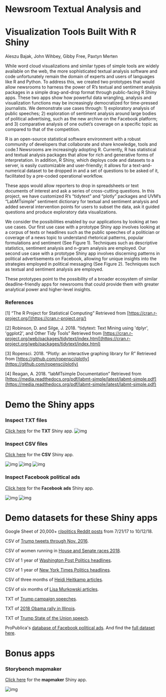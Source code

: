 # Newsroom Textual Analysis and 
# Visualization Tools Built With R Shiny

Aleszu Bajak, John Wihbey, Gibby Free, Paxtyn Merten

While word cloud visualizations and similar types of simple tools are widely available on the web, the more sophisticated textual analysis software and code unfortunately remain the domain of experts and users of languages like R and Python. To address this, we created two prototypes that would allow newsrooms to harness the power of R’s textual and sentiment analysis packages in a simple drag-and-drop format through public-facing R Shiny apps. These two apps show how powerful data wrangling, analysis and visualization functions may be increasingly democratized for time-pressed journalists. We demonstrate use cases through: 1) exploratory analysis of public speeches; 2) exploration of sentiment analysis around large bodies of political advertising, such as the new archive on the Facebook platform; and 3) comparative analysis of one outlet’s coverage on a specific topic as compared to that of the competition.

R is an open-source statistical software environment with a robust community of developers that collaborate and share knowledge, tools and code.1 Newsrooms are increasingly adopting R. Currently, R has statistical and textual analysis packages that allow for rich and generative forms of interpretation. In addition, R Shiny, which deploys code and datasets to a server, is easily customizable and user-friendly; it allows for a text-and-numerical dataset to be dropped in and a set of questions to be asked of it, facilitated by a pre-coded operational workflow.

These apps would allow reporters to drop in spreadsheets or text documents of interest and ask a series of cross-cutting questions. In this project, we have customized R’s “tidytext” and “plotly” packages and UVM’s “LabMTsimple” sentiment dictionary for textual and sentiment analysis and added several intervention points for users to subset the data, ask it guided questions and produce exploratory data visualizations.

We consider the possibilities enabled by our applications by looking at two use cases. Our first use case with a prototype Shiny app involves looking at a corpus of texts or headlines such as the public speeches of a politician or coverage of a news topic to understand rhetorical patterns, popular formulations and sentiment (See Figure 1). Techniques such as descriptive statistics, sentiment analysis and n-gram analysis are employed. Our second use case with a prototype Shiny app involves discerning patterns in political advertisements on Facebook, allowing for unique insights into the strategies employed in political messaging (See Figure 2). Techniques such as textual and sentiment analysis are employed.

These prototypes point to the possibility of a broader ecosystem of similar deadline-friendly apps for newsrooms that could provide them with greater analytical power and higher-level insights.

### References

[1] “The R Project for Statistical Computing” Retrieved from [https://cran.r-project.org/](https://cran.r-project.org/)

[2] Robinson, D. and Silge, J. 2018. “tidytext: Text Mining using 'dplyr', 'ggplot2', and Other Tidy Tools”
Retrieved from [https://cran.r-project.org/web/packages/tidytext/index.html](https://cran.r-project.org/web/packages/tidytext/index.html)

[3] Ropensci. 2018. “Plotly: an interactive graphing library for R” Retrieved from
[https://github.com/ropensci/plotly](https://github.com/ropensci/plotly)

[4] Reagan, A. 2018. “labMTsimple Documentation” Retrieved from
[https://media.readthedocs.org/pdf/labmt-simple/latest/labmt-simple.pdf](https://media.readthedocs.org/pdf/labmt-simple/latest/labmt-simple.pdf)

# Demo the Shiny apps 

### Inspect TXT files

[Click here](https://storybench.shinyapps.io/textanalysis/) for the **TXT** Shiny app.
![img](https://raw.githubusercontent.com/aleszu/textanalysis-shiny/master/shiny/txtanalysis-1.png)

### Inspect CSV files

[Click here](https://storybench.shinyapps.io/csvanalysis/) for the **CSV** Shiny app.

![img](https://raw.githubusercontent.com/aleszu/textanalysis-shiny/master/shiny/csvanalysis-1.png)
![img](https://raw.githubusercontent.com/aleszu/textanalysis-shiny/master/shiny/csvanalysis-2.png)
![img](https://raw.githubusercontent.com/aleszu/textanalysis-shiny/master/shiny/csvanalysis-3.png)

### Inspect Facebook political ads

[Click here](https://storybench.shinyapps.io/facebook/) for the **Facebook ads** Shiny app.

![img](https://raw.githubusercontent.com/aleszu/textanalysis-shiny/master/shiny/fbads-1.png)
![img](https://raw.githubusercontent.com/aleszu/textanalysis-shiny/master/shiny/fbads-2.png)

# Demo datasets for these Shiny apps

Google Sheet of 20,000+ [r/politics Reddit posts](https://docs.google.com/spreadsheets/d/1fYFpJuyR8neCHh8NAkr90n_HSU08bjca6xW531WFMYU/edit?usp=sharing) from 7/21/17 to 10/12/18. 

CSV of [Trump tweets through Nov. 2016](https://raw.githubusercontent.com/aleszu/textanalysis-shiny/master/trumptweets-nov16.csv).

CSV of women running in [House and Senate races 2018](https://raw.githubusercontent.com/aleszu/textanalysis-shiny/master/women_running.csv).

CSV of 1 year of [Washington Post Politics headlines](https://raw.githubusercontent.com/aleszu/textanalysis-shiny/master/wapo-articles.csv). 

CSV of 1 year of [New York Times Politics headlines](https://raw.githubusercontent.com/aleszu/textanalysis-shiny/master/nyt-articles.csv).

CSV of three months of [Heidi Heitkamp articles](https://raw.githubusercontent.com/aleszu/textanalysis-shiny/master/Heitkamp-articles-3-months.csv).

CSV of six months of [Lisa Murkowski articles](https://raw.githubusercontent.com/aleszu/textanalysis-shiny/master/murkowski.csv).

TXT of [Trump campaign speeches](https://raw.githubusercontent.com/aleszu/textanalysis-shiny/master/trumpspeeches.txt).

TXT of [2018 Obama rally in Illinois](https://raw.githubusercontent.com/aleszu/textanalysis-shiny/master/obama-rally-2018.txt).

TXT of [Trump State of the Union speech](https://raw.githubusercontent.com/aleszu/textanalysis-shiny/master/trump_state_union_2018.txt).

ProPublica's [database of Facebook political ads](https://projects.propublica.org/facebook-ads/). And find the [full dataset here](https://www.propublica.org/datastore/dataset/political-advertisements-from-facebook). 

# Bonus apps

### Storybench mapmaker

[Click here](https://storybench.shinyapps.io/mapmaker/) for the **mapmaker** Shiny app.

![img](https://raw.githubusercontent.com/aleszu/textanalysis-shiny/master/mapmaker/mapmaker.png)




